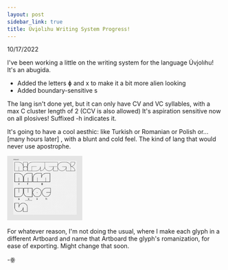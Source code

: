 ```yaml
---
layout: post
sidebar_link: true
title: U̇vįolıhu Writing System Progress!
---
```


10/17/2022

I've been working a little on the writing system for the language U̇vįolıhu! It's an abugida.

 * Added the letters ɸ and x to make it a bit more alien looking
 * Added boundary-sensitive s
 
 The lang isn't done yet, but it can only have CV and VC syllables, with a max C cluster length of 2 (CCV is also allowed)
 It's aspiration sensitive now on all plosives! Suffixed -h indicates it.
 
 It's going to have a cool aesthic: like Turkish or Romanian or Polish or... 
 [many hours later]
 , with a blunt and cold feel. The kind of lang that would never use apostrophe.
 
 <img src="POSTIMAGE1.png" height="150px">

For whatever reason, I'm not doing the usual, where I make each glyph in a different Artboard and name that Artboard the glyph's romanization, for ease of exporting. Might change that soon.

-ꙮ

